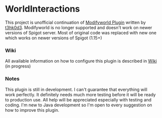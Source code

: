 # WorldInteractions

This project is unofficial continuation of [Modifyworld Plugin](https://github.com/PEXPlugins/Modifyworld)
written by [t3hk0d3](https://github.com/t3hk0d3). Modifyworld is no longer supported and doesn't work on newer
versions of Spigot server. Most of original code was replaced with new one which works on newer versions of Spigot (1.15+) 

### Wiki

All available information on how to configure this plugin is described in [Wiki](https://github.com/JayesNS/WorldInteractions/wiki) (in progress)

### Notes

This plugin is still in development. I can't guarantee that everything will work perfectly. It definitely needs much more
testing before it will be ready to production use. All help will be appreciated especially with testing and coding. I'm
new to Java development so I'm open to every suggestion on how to improve this plugin.
